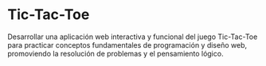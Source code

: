 # Tic-Tac-Toe
Desarrollar una aplicación web interactiva y funcional del juego Tic-Tac-Toe para practicar conceptos fundamentales de programación y diseño web, promoviendo la resolución de problemas y el pensamiento lógico.

